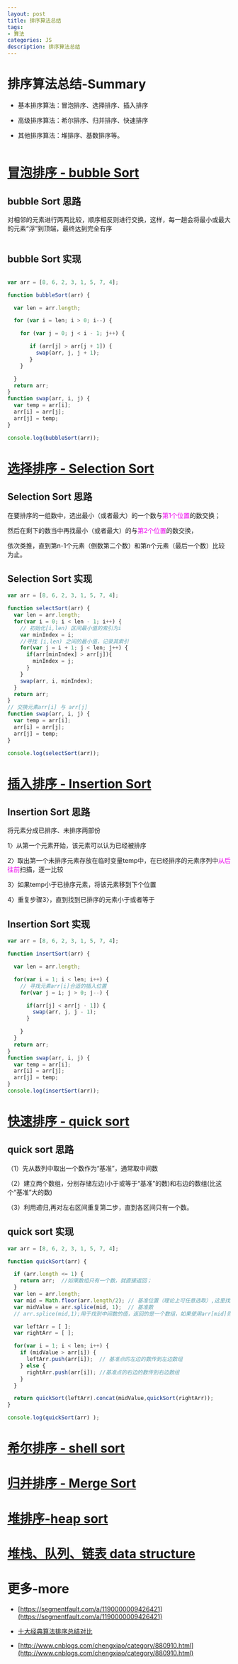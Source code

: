 ```yaml
---
layout: post
title: 排序算法总结
tags:
- 算法
categories: JS
description: 排序算法总结
---
```


# 排序算法总结-Summary

- 基本排序算法：冒泡排序、选择排序、插入排序

- 高级排序算法：希尔排序、归并排序、快速排序

- 其他排序算法：堆排序、基数排序等。

<div class="rd">
    <img src="/assets/images/2017/10-11-12/12-20-2.png" alt="">
</div>

# [冒泡排序 - bubble Sort](http://pengyouyi.site/js/2017/12/20/js-algorithms-bubbleSort)

## bubble Sort 思路

对相邻的元素进行两两比较，顺序相反则进行交换，这样，每一趟会将最小或最大的元素“浮”到顶端，最终达到完全有序

<div class="rd">
    <img src="/assets/images/2017/10-11-12/12-20-1.png" alt="">
</div>

## bubble Sort 实现

```js

var arr = [8, 6, 2, 3, 1, 5, 7, 4];

function bubbleSort(arr) {

  var len = arr.length;

  for (var i = len; i > 0; i--) {

    for (var j = 0; j < i - 1; j++) {

       if (arr[j] > arr[j + 1]) {
         swap(arr, j, j + 1);
       }
    }

  }
  return arr;
}
function swap(arr, i, j) {
  var temp = arr[i];
  arr[i] = arr[j];
  arr[j] = temp;
}

console.log(bubbleSort(arr));
```

# [选择排序 - Selection Sort](http://pengyouyi.site/js/2017/12/19/js-algorithms-selectSort)

## Selection Sort 思路
在要排序的一组数中，选出最小（或者最大）的一个数与<font color="#e0e">第1个位置</font>的数交换；

然后在剩下的数当中再找最小（或者最大）的与<font color="#e0e">第2个位置</font>的数交换，

依次类推，直到第n-1个元素（倒数第二个数）和第n个元素（最后一个数）比较为止。

## Selection Sort 实现

```js
var arr = [8, 6, 2, 3, 1, 5, 7, 4];

function selectSort(arr) {
  var len = arr.length;
  for(var i = 0; i < len - 1; i++) {
    // 初始化[i,len) 区间最小值的索引为i
    var minIndex = i;
    //寻找 [i,len) 之间的最小值，记录其索引
    for(var j = i + 1; j < len; j++) {
      if(arr[minIndex] > arr[j]){
        minIndex = j;
      }
    }
    swap(arr, i, minIndex);
  }
  return arr;
}
// 交换元素arr[i] 与 arr[j]
function swap(arr, i, j) {
  var temp = arr[i];
  arr[i] = arr[j];
  arr[j] = temp;
}

console.log(selectSort(arr));
```

# [插入排序 - Insertion Sort](http://pengyouyi.site/js/2017/12/20/js-algorithms-insertSort)

## Insertion Sort 思路

将元素分成已排序、未排序两部份

1〉从第一个元素开始，该元素可以认为已经被排序

2〉取出第一个未排序元素存放在临时变量temp中，在已经排序的元素序列中<font color="#e0e">从后往前</font>扫描，逐一比较

3〉如果temp小于已排序元素，将该元素移到下个位置

4〉重复步骤3〉，直到找到已排序的元素小于或者等于

## Insertion Sort 实现

```js
var arr = [8, 6, 2, 3, 1, 5, 7, 4];

function insertSort(arr) {

  var len = arr.length;

  for(var i = 1; i < len; i++) {
    // 寻找元素arr[i]合适的插入位置
    for(var j = i; j > 0; j--) {

      if(arr[j] < arr[j - 1]) {
        swap(arr, j, j - 1);
      }

    }
  }
  return arr;
}
function swap(arr, i, j) {
  var temp = arr[i];
  arr[i] = arr[j];
  arr[j] = temp;
}
console.log(insertSort(arr));
```

# [快速排序 - quick sort](http://pengyouyi.site/js/2017/11/28/js-algorithms-quick)

## quick sort 思路

（1）先从数列中取出一个数作为“基准”，通常取中间数

（2）建立两个数组，分别存储左边(小于或等于“基准”的数)和右边的数组(比这个“基准”大的数)

（3）利用递归,再对左右区间重复第二步，直到各区间只有一个数。

## quick sort 实现

```js
var arr = [8, 6, 2, 3, 1, 5, 7, 4];

function quickSort(arr) {

  if (arr.length <= 1) {
    return arr;  //如果数组只有一个数，就直接返回；
  }
  var len = arr.length;
  var mid = Math.floor(arr.length/2); // 基准位置（理论上可任意选取）,这里找到中间数的索引值，如果是浮点数，则向下取整
  var midValue = arr.splice(mid, 1);  // 基准数
  // arr.splice(mid,1);用于找到中间数的值，返回的是一个数组，如果使用arr[mid]则返回的是一个数值

  var leftArr = [ ];
  var rightArr = [ ];

  for(var i = 1; i < len; i++) {
    if (midValue > arr[i]) {
      leftArr.push(arr[i]);  // 基准点的左边的数传到左边数组
    } else {
      rightArr.push(arr[i]); //基准点的右边的数传到右边数组
    }
  }

  return quickSort(leftArr).concat(midValue,quickSort(rightArr));
}

console.log(quickSort(arr) );
```

# [希尔排序 - shell sort](http://pengyouyi.site/js/2017/11/28/js-algorithms-shell)

# [归并排序 - Merge Sort](http://pengyouyi.site/js/2017/11/27/js-algorithms-merge)

# [堆排序-heap sort](http://pengyouyi.site/js/2017/11/30/js-algorithms-stack)

# [堆栈、队列、链表 data structure](https://juejin.im/entry/58759e79128fe1006b48cdfd)


# 更多-more

- [https://segmentfault.com/a/1190000009426421](https://segmentfault.com/a/1190000009426421)

- [十大经典算法排序总结对比](https://www.cnblogs.com/dushao/p/6004883.html)

- [http://www.cnblogs.com/chengxiao/category/880910.html](http://www.cnblogs.com/chengxiao/category/880910.html)